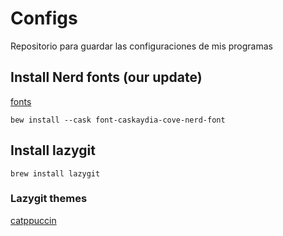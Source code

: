 # Configs

Repositorio para guardar las configuraciones de mis programas

## Install Nerd fonts (our update)
[fonts](https://gist.github.com/davidteren/898f2dcccd42d9f8680ec69a3a5d350e)
```console
bew install --cask font-caskaydia-cove-nerd-font
```

## Install lazygit
```console
brew install lazygit
```

### Lazygit themes
[catppuccin](https://github.com/catppuccin/lazygit/tree/main)
